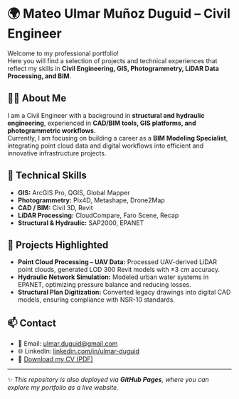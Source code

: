 # 🌍 Mateo Ulmar Muñoz Duguid – Civil Engineer

Welcome to my professional portfolio!  
Here you will find a selection of projects and technical experiences that reflect my skills in **Civil Engineering, GIS, Photogrammetry, LiDAR Data Processing, and BIM**.  

## 👨‍💻 About Me
I am a Civil Engineer with a background in **structural and hydraulic engineering**, experienced in **CAD/BIM tools, GIS platforms, and photogrammetric workflows**.  
Currently, I am focusing on building a career as a **BIM Modeling Specialist**, integrating point cloud data and digital workflows into efficient and innovative infrastructure projects.  

## 🔧 Technical Skills
- **GIS:** ArcGIS Pro, QGIS, Global Mapper  
- **Photogrammetry:** Pix4D, Metashape, Drone2Map  
- **CAD / BIM:** Civil 3D, Revit  
- **LiDAR Processing:** CloudCompare, Faro Scene, Recap  
- **Structural & Hydraulic:** SAP2000, EPANET  

## 📂 Projects Highlighted
- **Point Cloud Processing – UAV Data:** Processed UAV-derived LiDAR point clouds, generated LOD 300 Revit models with ±3 cm accuracy.  
- **Hydraulic Network Simulation:** Modeled urban water systems in EPANET, optimizing pressure balance and reducing losses.  
- **Structural Plan Digitization:** Converted legacy drawings into digital CAD models, ensuring compliance with NSR-10 standards.  

## 📫 Contact
- 📧 Email: [ulmar.duguid@gmail.com](mailto:ulmar.duguid@gmail.com)  
- 🌐 LinkedIn: [linkedin.com/in/ulmar-duguid](https://www.linkedin.com/in/ulmar-duguid-479ba0382?utm_source=share&utm_campaign=share_via&utm_content=profile&utm_medium=android_app)  
- 📄 [Download my CV (PDF)](CV-Mateo_Ulmar_EN.pdf)  

---

✨ *This repository is also deployed via **GitHub Pages**, where you can explore my portfolio as a live website.*
